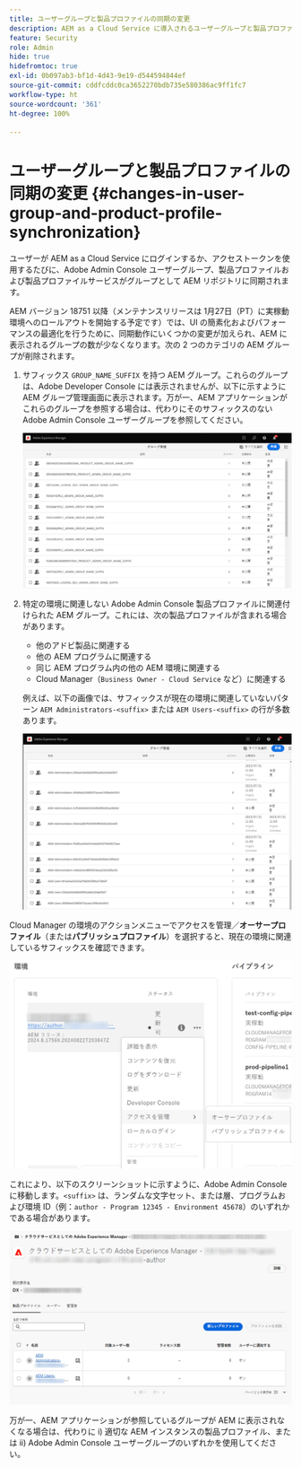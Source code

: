 ```yaml
---
title: ユーザーグループと製品プロファイルの同期の変更
description: AEM as a Cloud Service に導入されるユーザーグループと製品プロファイルの同期に関する変更点について説明します。
feature: Security
role: Admin
hide: true
hidefromtoc: true
exl-id: 0b097ab3-bf1d-4d43-9e19-d544594844ef
source-git-commit: cddfcddc0ca3652270bdb735e580386ac9ff1fc7
workflow-type: ht
source-wordcount: '361'
ht-degree: 100%

---
```


# ユーザーグループと製品プロファイルの同期の変更 {#changes-in-user-group-and-product-profile-synchronization}

ユーザーが AEM as a Cloud Service にログインするか、アクセストークンを使用するたびに、Adobe Admin Console ユーザーグループ、製品プロファイルおよび製品プロファイルサービスがグループとして AEM リポジトリに同期されます。

AEM バージョン 18751 以降（メンテナンスリリースは 1月27日（PT）に実稼動環境へのロールアウトを開始する予定です）では、UI の簡素化およびパフォーマンスの最適化を行うために、同期動作にいくつかの変更が加えられ、AEM に表示されるグループの数が少なくなります。次の 2 つのカテゴリの AEM グループが削除されます。

1. サフィックス `GROUP_NAME_SUFFIX` を持つ AEM グループ。これらのグループは、Adobe Developer Console には表示されませんが、以下に示すように AEM グループ管理画面に表示されます。万が一、AEM アプリケーションがこれらのグループを参照する場合は、代わりにそのサフィックスのない Adobe Admin Console ユーザーグループを参照してください。

   ![削除されたグループ 1](/help/security/assets/removed-groups-1.png)

1. 特定の環境に関連しない Adobe Admin Console 製品プロファイルに関連付けられた AEM グループ。これには、次の製品プロファイルが含まれる場合があります。

   * 他のアドビ製品に関連する
   * 他の AEM プログラムに関連する
   * 同じ AEM プログラム内の他の AEM 環境に関連する
   * Cloud Manager（`Business Owner - Cloud Service` など）に関連する

   例えば、以下の画像では、サフィックスが現在の環境に関連していないパターン `AEM Administrators-<suffix>` または `AEM Users-<suffix>` の行が多数あります。

   ![削除されたグループ 2](/help/security/assets/removed-groups-2.png)

Cloud Manager の環境のアクションメニューでアクセスを管理／**オーサープロファイル**（または&#x200B;**パブリッシュプロファイル**）を選択すると、現在の環境に関連しているサフィックスを確認できます。

![サフィックスを確認](/help/security/assets/suffix-check.png)

これにより、以下のスクリーンショットに示すように、Adobe Admin Console に移動します。`<suffix>` は、ランダムな文字セット、または層、プログラムおよび環境 ID（例：`author - Program 12345 - Environment 45678`）のいずれかである場合があります。

![Admin Console のサフィックス](/help/security/assets/admin-console-profile-suffixes.png)

万が一、AEM アプリケーションが参照しているグループが AEM に表示されなくなる場合は、代わりに i) 適切な AEM インスタンスの製品プロファイル、または ii) Adobe Admin Console ユーザーグループのいずれかを使用してください。

